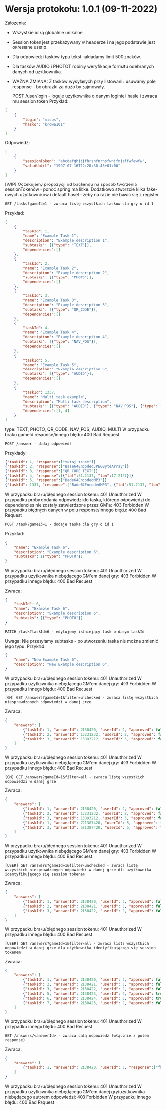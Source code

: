 # Wersja protokołu: 1.0.1 (09-11-2022)

Założenia:
- Wszystkie id są globalnie unikalne.
- Session token jest przekazywany w headerze i na jego podstawie jest określane userId.
- Dla odpowiedzi tasków typu tekst nakładamy limit 500 znaków.
- Dla tasków AUDIO i PHOTOT robimy weryfikacje formatu odebranych danych od użytkownika.
- WAŻNA ZMIANA: Z tasków wysyłanych przy listowaniu usuwamy pole response - bo obrazki za dużo by zajmowały.

    POST /user/login - loguje użytkownika o danym loginie i haśle i zwraca mu session token
Przykład:
```JSON
[
    {
        "login": "misos",
        "hasło": "krowa101"
    }
]
```

Odpowiedź:
```JSON
[
    {
        "seesionToken": "abcdefghjijfhrsnfnrnsfwnjfnjeffwfewfw",
        "validUntil": "1997-07-16T19:20:30.45+01:00"
    }
]
```
[WIP] Oczekujemy propozycji od backendu na sposób tworzenia sessionTokenów - ponoć spring ma libke. Dodatkowo stwórzcie kilka fake-owych użytkowników i default haseł - żeby na razie nie bawić się z register.


    GET /tasks?gameId=1 - zwraca listę wszystkich tasków dla gry o id 1
Przykład:
```JSON
[
    {
        "taskId": 1,
        "name": "Example Task 1",
        "description": "Example description 1",
        "subtasks": [{"type": "TEXT"}],
        "dependencies":[]
    },
    {
        "taskId": 2,
        "name": "Example Task 2",
        "description": "Example description 2",
        "subtasks": [{"type": "PHOTO"}],
        "dependencies":[]
    },
    {
        "taskId": 3,
        "name": "Example Task 3",
        "description": "Example description 3",
        "subtasks": [{"type": "QR_CODE"}],
        "dependencies":[]
    },
    {
        "taskId": 4,
        "name": "Example Task 4",
        "description": "Example description 4",
        "subtasks": [{"type": "NAV_POS"}],
        "dependencies":[]
    },
    {
        "taskId": 5,
        "name": "Example Task 5",
        "description": "Example description 5",
        "subtasks": [{"type": "AUDIO"}],
        "dependencies":[]
    },
    {
        "taskId": 1337,
        "name": "Multi task example",
        "description": "Multi task description",
        "subtasks": [{"type": "AUDIO"}, {"type": "NAV_POS"}, {"type": "PHOTO"}],
        "dependencies":[1, 4]
    }
]
```
type: TEXT, PHOTO, QR_CODE, NAV_POS, AUDIO, MULTI
W przypadku braku gameId response/innego błędu: 400 Bad Request.

    POST /answer - dodaj odpowiedź
Przykłady:
```JSON
{"taskId": 1, "response":["tutaj tekst"]}
{"taskId": 2, "response":["Base64EncodedJPEGByteArray"]}
{"taskId": 3, "response":["QR_CODE_TEXT"]}
{"taskId": 4, "response":[{"lat":51.2137, "lon":17.2137}]}
{"taskId": 5, "response":["Bade64EncodedMP3"]}
{"taskId": 1337, "response":["Bade64EncodedMP3", {"lat":51.2137, "lon":17.2137}, ["Base64EncodedJPEGByteArray"]]}
```
W przypadku braku/błędnego session tokenu: 401 Unauthorized
W przypadku próby dodania odpowiedzi do taska, którego odpowiedzi do dependencies nie zostały zatwierdzone przez GM'a: 403 Forbidden
W przypadku błędnych danych w polu response/innego błędu: 400 Bad Request

    POST /task?gameId=1 - dodaje taska dla gry o id 1
Przykład:
```JSON
{
    "name": "Example Task 6",
    "description": "Example description 6",
    "subtasks": [{"type": "PHOTO"}]
}
```
W przypadku braku/błędnego session tokenu: 401 Unauthorized
W przypadku użytkownika niebędącego GM'em danej gry: 403 Forbidden
W przypadku innego błędu: 400 Bad Request

Zwraca:
```JSON
{
    "taskId": 6,
    "name": "Example Task 6",
    "description": "Example description 6",
    "subtasks": [{"type": "PHOTO"}]
}
```

    PATCH /task?taskId=6 - edytujemy istniejący task o danym taskId
Uwaga: Nie przesyłamy subtasks - po utworzeniu taska nie można zmienić jego typu.
Przykład:
```JSON
{
    "name": "New Example Task 6",
    "description": "New Example description 6",
}
```
W przypadku braku/błędnego session tokenu: 401 Unauthorized
W przypadku użytkownika niebędącego GM'em danej gry: 403 Forbidden
W przypadku innego błędu: 400 Bad Request

    [GM] GET /answers?gameId=1&filter=unchecked - zwraca listę wszystkich niesprawdzonych odpowiedzi w danej grze
Zwraca:
```JSON
{
    "answers": [
        {"taskId": 1, "answerId": 2138420, "userId": 1, "approved": false, "checked": false},
        {"taskId": 2, "answerId": 13231232, "userId": 2, "approved": false, "checked": false},
        {"taskId": 3, "answerId": 13893212, "userId": 3, "approved": false, "checked": false}
    ]
}
```
W przypadku braku/błędnego session tokenu: 401 Unauthorized
W przypadku użytkownika niebędącego GM'em danej gry: 403 Forbidden
W przypadku innego błędu: 400 Bad Request

    [GM] GET /answers?gameId=1&filter=all - zwraca listę wszystkich odpowiedzi w danej grze
Zwraca:
```JSON
{
    "answers": [
        {"taskId": 1, "answerId": 2138420, "userId": 1, "approved": false, "checked": false},
        {"taskId": 2, "answerId": 13231232, "userId": 2, "approved": false, "checked": false},
        {"taskId": 3, "answerId": 13893212, "userId": 3, "approved": false, "checked": false},
        {"taskId": 1, "answerId": 721387420, "userId": 5, "approved": false, "checked": true},
        {"taskId": 3, "answerId": 521387420, "userId": 5, "approved": true, "checked": true},
    ]
}
```
W przypadku braku/błędnego session tokenu: 401 Unauthorized
W przypadku użytkownika niebędącego GM'em danej gry: 403 Forbidden
W przypadku innego błędu: 400 Bad Request

    [USER] GET /answers?gameId=1&filter=unchecked - zwraca listę wszystkich niesprawdzonych odpowiedzi w danej grze dla użytkownika identyfikującego się session tokenem
Zwraca:
```JSON
{
    "answers": [
        {"taskId": 1, "answerId": 2138420, "userId": 1, "approved": false, "checked": false},
        {"taskId": 2, "answerId": 2138421, "userId": 1, "approved": false, "checked": false},
        {"taskId": 3, "answerId": 2138422, "userId": 1, "approved": false, "checked": false}
    ]
}
```
W przypadku braku/błędnego session tokenu: 401 Unauthorized
W przypadku innego błędu: 400 Bad Request

    [USER] GET /answers?gameId=1&filter=all - zwraca listę wszystkich odpowiedzi w danej grze dla użytkownika identyfikującego się session tokenem
Zwraca:
```JSON
{
    "answers": [
        {"taskId": 1, "answerId": 2138420, "userId": 1, "approved": false, "checked": false},
        {"taskId": 2, "answerId": 2138421, "userId": 1, "approved": false, "checked": false},
        {"taskId": 3, "answerId": 2138422, "userId": 1, "approved": false, "checked": false},
        {"taskId": 5, "answerId": 2138423, "userId": 1, "approved": true, "checked": true},
        {"taskId": 6, "answerId": 2138424, "userId": 1, "approved": true, "checked": true},
        {"taskId": 7, "answerId": 2138425, "userId": 1, "approved": false, "checked": true}
    ]
}
```
W przypadku braku/błędnego session tokenu: 401 Unauthorized
W przypadku innego błędu: 400 Bad Request

    GET /answers/<answerId> - zwraca całą odpowiedź (włącznie z polem response)
Zwraca:
```JSON
{
    "answers": [
        {"taskId": 1, "answerId": 2138420, "userId": 1, "response":["fhshjjsdkjfdsnjfnj fssnfknsndkfnskfsd sfnsnf" "approved"]: false, "checked": false}
    ]
}
```
W przypadku braku/błędnego session tokenu: 401 Unauthorized
W przypadku użytkownika niebędącego GM'em danej gry/użytkownika niebędącego autorem odpowiedzi: 403 Forbidden
W przypadku innego błędu: 400 Bad Request
